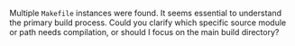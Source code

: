Multiple `Makefile` instances were found. It seems essential to understand the primary build process. Could you clarify which specific source module or path needs compilation, or should I focus on the main build directory?
